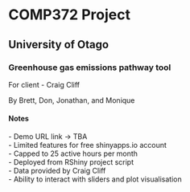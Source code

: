 <h1>COMP372 Project</h1>
<h2>University of Otago</h2>
<h3>Greenhouse gas emissions pathway tool</h3>
For client - Craig Cliff

By Brett, Don, Jonathan, and Monique


<h4>Notes</h4>
- Demo URL link -> TBA<br>
- Limited features for free shinyapps.io account<br>
- Capped to 25 active hours per month<br>
- Deployed from RShiny project script<br>
- Data provided by Craig Cliff<br>
- Ability to interact with sliders and plot visualisation<br>
